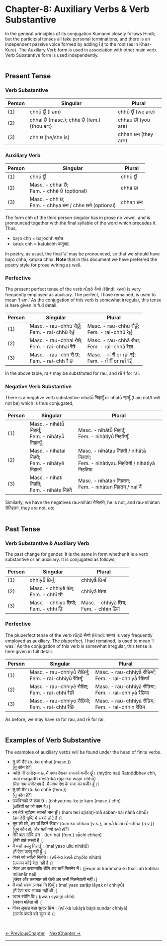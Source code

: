 # Chapter-8: Auxiliary Verbs & Verb Substantive

In the general principles of its conjugation Kumaoni closely follows Hindi; but the participial tenses all take personal terminations, and there is an independent passive voice formed by adding ī ई to the root (as in Khas-Kura). The Auxiliary Verb form is used in association with other main verb. Verb Substantive form is used independently.
<br><br>

## Present Tense

### Verb Substantive
| Person | Singular | Plural |
| ------------- | ------------- | ------------- |
| (1) | chhū̃ छूँ (I am) | chhū̃ छूँ (we are) |
| (2) | chhai छै (masc.); chhē छे (fem.) {thou art} | chhau छौ (you are) |
| (3) | chh छ (he/she is) | chhan छन (they are) |

### Auxiliary Verb
| Person | Singular | Plural |
| ------------- | ------------- | ------------- |
| (1) | chhũ छुँ | chhũ छुँ |
| (2) | Masc. - chhai छै; <br>Fem. - chhē छे (optional) | chhā छा |
| (3) | Masc. - chh छ; <br>Fem. - chhya छ्य / chhe छ्ये (optional) | chhan छन |

The form chh of the third person singular has in prose no vowel, and is pronounced together with the final syllable of the word which precedes it. Thus,
- bar̥o chh = bar̥ochh बड़ोछ.
- katuk chh = katukchh कतुक्छ.

In poetry, as usual, the final ‘a’ may be pronounced, so that we should have bar̥o chha, katuka chha. <b>Note</b> that in this document we have preferred the poetry style for prose writing as well.

### Perfective
The present perfect tense of the verb rū̃n̥ō रूँणो (Hindi: रहना) is very frequently employed as auxiliary. The perfect, I have remained, is used to mean ‘I am.’ As the conjugation of this verb is somewhat irregular, this tense is here given in full detail.

| Person | Singular | Plural |
| ------------- | ------------- | ------------- |
| (1) | Masc. - rau-chhũ रौछुँ; <br>Fem. - rai-chhũ रैछुँ | Masc. - rau-chhũ रौछुँ; <br>Fem. - rai-chhũ रैछुँ |
| (2) | Masc. - rau-chhai रौछै; <br>Fem. - rai-chhai रैछै | Masc. - rau-chhā रौछा; <br>Fem. - rai-chhā रैछा |
| (3) | Masc. - rau-chh रौ छ; <br>Fem. - rai-chh रै छ | Masc. - rī री or raī रई; <br>Fem. - rī̃ रीं or raī̃ रईं |

In the above table, ra र may be substituted for rau, and rē रे for rai.

### Negative Verb Substantive
There is a negative verb substantive nihātū̃ निहातूँ or nhātū̃ न्हातूँ (I am not/I will not be) which is thus conjugated,

| Person | Singular | Plural |
| ------------- | ------------- | ------------- |
| (1) | Masc. - nihātū̃ निहातूँ; <br>Fem. - nihātyū̃ निहात्यूँ | Masc. - nihātū̃ निहातूँ; <br>Fem. - nihàtiyū̃ निहतियूँ |
| (2) | Masc. - nihàtai निहतै; <br>Fem. - nihātyē निहात्ये | Masc. - nihàtau निहतौ / nihātā निहाता; <br>Fem. - nihàtiyau निहतियौ / nihàtiyā निहतिया |
| (3) | Masc. - nihàti निहति; <br>Fem. - nihàte निहते | Masc. - nihàtan निहतन; <br>Fem. - nihàtan निहतन / naĩ नैं |

Similarly, we have the negatives rau-nihàti रौनिहति, he is not, and rau-nihàtan रौनिहतन, they are not, etc.
<br><br>

## Past Tense

### Verb Substantive & Auxiliary Verb
The past change for gender. It is the same in form whether it is a verb substantive or an auxiliary. It is conjugated as follows,

| Person | Singular | Plural |
| ------------- | ------------- | ------------- |
| (1) | chhiyū̃ छियूँ | chhiyā̃ छियाँ |
| (2) | Masc. - chhiyē छिए; <br>Fem. - chhī छी | chhiyā छिया |
| (3) | Masc. - chhiyo छियो; <br>Fem. - chhi छि | Masc. - chhiyà छिय; <br>Fem. - chhin छिन |

### Perfective
The pluperfect tense of the verb rū̃n̥ō रूँणो (Hindi: रहना) is very frequently employed as auxiliary. The pluperfect, I had remained, is used to mean ‘I was.’ As the conjugation of this verb is somewhat irregular, this tense is here given in full detail.

| Person | Singular | Plural |
| ------------- | ------------- | ------------- |
| (1) | Masc. - rau-chhiyū̃ रौछियूँ; <br>Fem. - rai-chhiyū̃ रैछियूँ | Masc. - rau-chhiyā̃ रौछियाँ; <br>Fem. - rai-chhiyā̃ रैछियाँ |
| (2) | Masc. - rau-chhiyē रौछिए; <br>Fem. - rai-chhī रैछी | Masc. - rau-chhiyā रौछिया; <br>Fem. - rai-chhiyā रैछिया |
| (3) | Masc. - rau-chhiyo रौछियो; <br>Fem. - rai-chhi रैछि | Masc. - rau-chhiyà रौछिय; <br>Fem. - rai-chhin रैछिन |

As before, we may have ra for rau, and rē for rai.
<br><br>

## Examples of Verb Substantive
The examples of auxiliary verbs will be found under the head of finite verbs.

- तु को छै? (tu ko chhai {masc.})<br>
[तू कौन है?]
- म्यॉरो नौं रत्नोद्भव छ, मैं मगध देशका राजाको वजीर छूँ। (myŏro naũ Ratnōdbhav chh, maĩ magadh dēśà-kà ràja-ko wajīr chhū̃)<br>
[मेरा नाम रत्नोद्भव है, मैं मगध देश के राजा का वजीर हूँ।]
- तु को छे? (tu ko chhē {fem.})<br>
[तू कौन है?]
- छ्यत्रिनको जे काम छ। (chhyatrina-ko je kām {masc.} chh)<br>
[क्षत्रियों का जो काम है।]
- हम तेरि सृष्टिमा सबनहै नान छूँ। (ham teri sr̥isht̥i-mā saban-hai nànà chhū̃)<br>
[हम तेरी सृष्टि में सबसे छोटे हैं।]
- तुम को छौ, अर याँ किलै रूँछा? (tum ko chhau {v.s.}, ar yā̃ kilai rū̃-chhā {a.v.})<br>
[तुम कौन हो, और यहाँ क्यों रहते हो?]
- तेरि बात साँचि छन। (teri bāt {fem.} sà̃chi chhan)<br>
[तेरी बातें सच्ची हैं।]
- मैं यसो उल्लु निहातूँ। (maĩ yaso ullu nihātū̃)<br>
[मैं ऐसा उल्लू नहीं हूँ।]
- वीको क्वे च्यॉलो निहति। (wī-ko kwē chyŏlo nihàti)<br>
[उसका कोई बेटा नही है।]
- जेवर अर करामतकि थैलि अब कभैं मिलनेर नैं। (jēwar ar karāmata-ki thaili ab kabhaĩ milanēr naĩ)<br>
[ज़ेवर और करामात की थैली अब कभी मिलनेवाली नहीं।]
- मैं यसो सराप लायक नि छियूँ। (maĩ yaso sarāp lāyak ni chhiyū̃)<br>
[मैं ऐसा श्राप लायक नहीं थी।]
- ज्वान स्यैणि छि। (jwān syain̥i chhi)<br>
[जवान महिला थी।]
- वीका लुकड़ बड़ा सुन्दर छिय। (wī-kà lukàr̥à bàr̥à sundar chhiyà)<br>
[उसके कपड़े बड़े सुंदर थे।]

<br>

[<- PreviousChapter](/major/07_Pronouns.md) &ensp; [NextChapter ->](/major/09_Infinitive.md)

---
